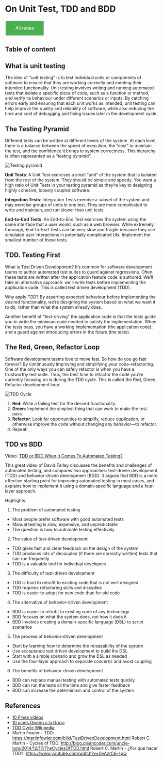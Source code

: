 # On Unit Test, TDD and BDD

<style>
  .back-button {
    background-color: #4CAF50; /* Green */
    border: none;
    color: white;
    padding: 15px 32px;
    text-align: center;
    text-decoration: none;
    display: inline-block;
    font-size: 16px;
    margin: 4px 2px;
    cursor: pointer;
  }
</style>

<button class="back-button" onclick="window.location.href='https://matiaspakua.github.io/tech.notes.io'">All notes</button>

## Table of content


## What is unit testing

The idea of "unit testing" is to test individual units or components of software to ensure that they are working correctly and meeting their intended functionality. Unit testing involves writing and running automated tests that isolate a specific piece of code, such as a function or method, and verify its behaviour under different scenarios or inputs. By catching errors early and ensuring that each unit works as intended, unit testing can help improve the quality and reliability of software, while also reducing the time and cost of debugging and fixing issues later in the development cycle.

## The Testing Pyramid

Different tests can be written at different levels of the system. At each level, there is a balance between the speed of execution, the “cost” to maintain the test, and the confidence it brings to system correctness. This hierarchy is often represented as a “testing pyramid”.

![Testing pyramid](test-pyramid.jpg)

**Unit Tests**: A Unit Test exercises a small “unit” of the system that is isolated from the rest of the system. They should be simple and speedy. You want a high ratio of Unit Tests in your testing pyramid as they’re key to designing highly cohesive, loosely coupled software.

**Integration Tests**: Integration Tests exercise a subset of the system and may exercise groups of units in one test. They are more complicated to write and maintain, and run slower than unit tests.

**End-to-End Tests**: An End-to-End Test exercises the system using the same interface that a user would, such as a web browser. While extremely thorough, End-to-End Tests can be very slow and fragile because they use simulated user interactions in potentially complicated UIs. Implement the smallest number of these tests.

## TDD. Testing First

What is Test Driven Development? It’s common for software development teams to author automated test suites to guard against regressions. Often these tests are written after the application feature code is authored. We'll take an alternative approach: we'll write tests before implementing the application code. This is called test driven development (TDD).

Why apply TDD? By asserting expected behaviour before implementing the desired functionality, we’re designing the system based on what we want it to do, rather than what the system already does.

Another benefit of “test-driving” the application code is that the tests guide you to write the minimum code needed to satisfy the implementation. When the tests pass, you have a working implementation (the application code), and a guard against introducing errors in the future (the tests).

## The Red, Green, Refactor Loop

Software development teams love to move fast. So how do you go fast forever? By continuously improving and simplifying your code–refactoring. One of the only ways you can safely refactor is when you have a trustworthy test suite. Thus, the best time to refactor the code you're currently focusing on is during the TDD cycle. This is called the Red, Green, Refactor development loop:

![TDD Cycle](tdd-cycle.png)

1. **Red**: Write a failing test for the desired functionality.
2. **Green**: Implement the simplest thing that can work to make the test pass.
3. **Refactor**: Look for opportunities to simplify, reduce duplication, or otherwise improve the code without changing any behavior—to refactor.
4. Repeat!

## TDD vs BDD

Video: [TDD or BDD When It Comes To Automated Testing?](https://www.youtube.com/watch?v=Z9fGG1k6P40)

This great video of David Farley discusses the benefits and challenges of automated testing, and compares two approaches: test-driven development (TDD) and behavior-driven development (BDD). It argues that BDD is a more effective starting point for improving automated testing in most cases, and explains how to implement it using a domain-specific language and a four-layer approach.

Highlights:

1. The problem of automated testing
 - Most people prefer software with good automated tests
 - Manual testing is slow, expensive, and unpredictable
 - The question is how to automate testing effectively
2. The value of test-driven development
 - TDD gives fast and clear feedback on the design of the system
 - TDD produces lots of decoupled (if there are correctly written) tests that can run frequently
 - TDD is a valuable tool for individual developers
3. The difficulty of test-driven development
 - TDD is hard to retrofit to existing code that is not well designed
 - TDD requires refactoring skills and discipline
 - TDD is easier to adopt for new code than for old code
4. The alternative of behavior-driven development
 - BDD is easier to retrofit to existing code of any technology
 - BDD focuses on what the system does, not how it does it
 - BDD involves creating a domain-specific language (DSL) to script scenarios
5. The process of behavior-driven development
 - Start by learning how to determine the releasability of the system
 - Use acceptance test driven development to build the DSL
 - Start with a simple scenario and grow the DSL as needed
 - Use the four-layer approach to separate concerns and avoid coupling
6. The benefits of behavior-driven development
 - BDD can replace manual testing with automated tests quickly
 - BDD can run the tests all the time and give faster feedback
 - BDD can increase the determinism and control of the system

## References
- [10 Pines videos](https://academia.10pines.com/webinars_and_videos)
- [10 pines Diseño a la Gorra](https://academia.10pines.com/disenio_a_la_gorra)
- [TDD Cycle Wikipedia](https://en.wikipedia.org/wiki/Test-driven_development)
- Martin Fowler - TDD: https://martinfowler.com/bliki/TestDrivenDevelopment.html
Robert C. Martin - Cycles of TDD: http://blog.cleancoder.com/uncle-bob/2014/12/17/TheCyclesOfTDD.html
Robert C. Martin - ¿Por qué hacer TDD?: https://www.youtube.com/watch?v=GvAzrC6-spQ